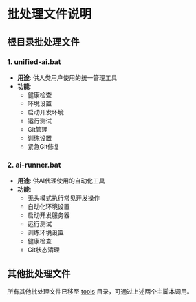 # 批处理文件说明

## 根目录批处理文件

### 1. unified-ai.bat
- **用途**: 供人类用户使用的统一管理工具
- **功能**: 
  - 健康检查
  - 环境设置
  - 启动开发环境
  - 运行测试
  - Git管理
  - 训练设置
  - 紧急Git修复

### 2. ai-runner.bat
- **用途**: 供AI代理使用的自动化工具
- **功能**:
  - 无头模式执行常见开发操作
  - 自动化环境设置
  - 启动开发服务器
  - 运行测试
  - 训练环境设置
  - 健康检查
  - Git状态清理

## 其他批处理文件

所有其他批处理文件已移至 [tools](file://d:\Projects\Unified-AI-Project\tools) 目录，可通过上述两个主脚本调用。